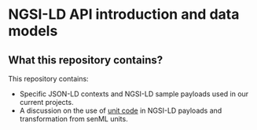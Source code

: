# NGSI-LD API introduction and data models

## What this repository contains?

This repository contains:
- Specific JSON-LD contexts and NGSI-LD sample payloads used in our current projects.
- A discussion on the use of [unit code](UnitCodes.md) in NGSI-LD payloads and transformation from senML units.

